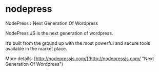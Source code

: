 # nodepress
NodePress › Next Generation Of Wordpress

NodePress JS is the next generation of wordpress. 

It’s built from the ground up with the most powerful and secure tools available in the market place.

More details: [http://nodepressjs.com/](http://nodepressjs.com/ "Next Generation Of Wordpress")

